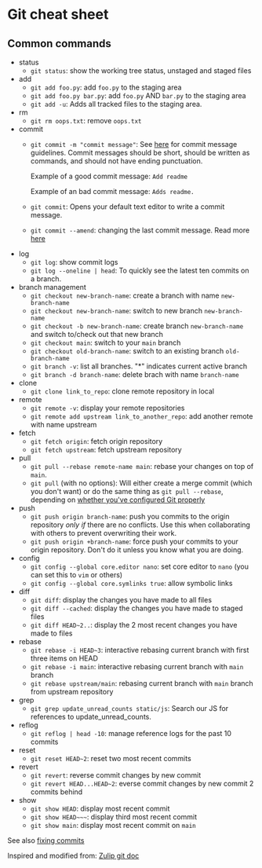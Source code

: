 # Git cheat sheet

## Common commands

- status
  - `git status`: show the working tree status, unstaged and staged files
- add
  - `git add foo.py`: add `foo.py` to the staging area
  - `git add foo.py bar.py`: add `foo.py` AND `bar.py` to the staging area
  - `git add -u`: Adds all tracked files to the staging area.
- rm
  - `git rm oops.txt`: remove `oops.txt`
- commit
  - `git commit -m "commit message"`:  See [here](https://tbaggery.com/2008/04/19/a-note-about-git-commit-messages.html) for commit message guidelines. Commit messages should be short, should be written as commands, and should not have ending punctuation.

    Example of a good commit message: `Add readme`

    Example of an bad commit message: `Adds readme.`
  - `git commit`: Opens your default text editor to write a commit message.
  - `git commit --amend`: changing the last commit message. Read more [here][fix-commit]
- log
  - `git log`: show commit logs
  - `git log --oneline | head`: To quickly see the latest ten commits on a branch.
- branch management
  - `git checkout new-branch-name`: create a branch with name `new-branch-name`
  - `git checkout new-branch-name`: switch to new branch `new-branch-name`
  - `git checkout -b new-branch-name`: create branch `new-branch-name` and switch to/check out that new branch
  - `git checkout main`: switch to your `main` branch
  - `git checkout old-branch-name`: switch to an existing branch `old-branch-name`
  - `git branch -v`: list all branches. "*" indicates current active branch
  - `git branch -d branch-name`: delete brach with name `branch-name`
- clone
  - `git clone link_to_repo`: clone remote repository in local
- remote
  - `git remote -v`: display your remote repositories
  - `git remote add upstream link_to_another_repo`: add another remote with name upstream 
- fetch
  - `git fetch origin`: fetch origin repository
  - `git fetch upstream`: fetch upstream repository
- pull
  - `git pull --rebase remote-name main`: rebase your changes on top of `main`.
  - `git pull` (with no options): Will either create a merge commit
    (which you don't want) or do the same thing as `git pull --rebase`,
    depending on [whether you've configured Git properly][git-config-clone]
- push
  - `git push origin branch-name`: push you commits to the origin repository _only if_ there are no conflicts.
    Use this when collaborating with others to prevent overwriting their work.
  - `git push origin +branch-name`: force push your commits to your origin repository. Don't do it unless you know what you are doing. 
- config
  - `git config --global core.editor nano`: set core editor to `nano` (you can set this to `vim` or others)
  - `git config --global core.symlinks true`: allow symbolic links
- diff
  - `git diff`: display the changes you have made to all files
  - `git diff --cached`: display the changes you have made to staged files
  - `git diff HEAD~2..`: display the 2 most recent changes you have made to files
- rebase
  - `git rebase -i HEAD~3`: interactive rebasing current branch with first three items on HEAD
  - `git rebase -i main`: interactive rebasing current branch with `main` branch
  - `git rebase upstream/main`: rebasing current branch with `main` branch from upstream repository
- grep
  - `git grep update_unread_counts static/js`: Search our JS for references to update_unread_counts.
- reflog
  - `git reflog | head -10`: manage reference logs for the past 10 commits
- reset
  - `git reset HEAD~2`: reset two most recent commits
- revert
  - `git revert`: reverse commit changes by new commit
  - `git revert HEAD...HEAD~2`: everse commit changes by new commit 2 commits behind
- show
  - `git show HEAD`: display most recent commit
  - `git show HEAD~~~`: display third most recent commit
  - `git show main`: display most recent commit on `main`

See also [fixing commits][fix-commit]

[fix-commit]: https://github.com/zulip/zulip/blob/main/docs/git/fixing-commits.md
[git-config-clone]: https://zulip.readthedocs.io/en/latest/git/cloning.html#step-1b-clone-to-your-machine
[git-overview]: https://github.com/zulip/zulip/blob/main/docs/git/overview.md


Inspired and modified from: [Zulip git doc](https://github.com/zulip/zulip/blob/main/docs/git/cheat-sheet.md)